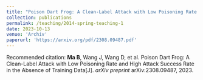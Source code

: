 ```yaml
---
title: "Poison Dart Frog: A Clean-Label Attack with Low Poisoning Rate and High Attack Success Rate in the Absence of Training Data"
collection: publications
permalink: /teaching/2014-spring-teaching-1
date: 2023-10-13
venue: 'Archiv'
paperurl: 'https://arxiv.org/pdf/2308.09487.pdf'
---
```


Recommended citation: **Ma B**, Wang J, Wang D, et al. Poison Dart Frog: A Clean-Label Attack with Low Poisoning Rate and High Attack Success Rate in the Absence of Training Data[J]. *arXiv preprint* arXiv:2308.09487, 2023.




